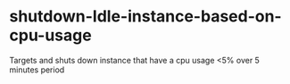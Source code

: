 # shutdown-Idle-instance-based-on-cpu-usage
Targets and shuts down instance that have a cpu usage &lt;5% over 5 minutes period

